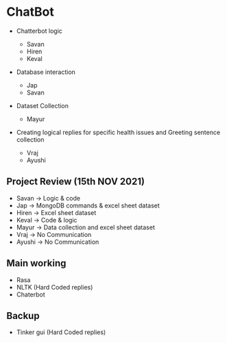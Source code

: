 # ChatBot

- Chatterbot logic
	- Savan 
	- Hiren
	- Keval 
- Database interaction
	- Jap
	- Savan 

- Dataset Collection
	- Mayur 
- Creating logical replies for specific health issues and Greeting sentence collection
	- Vraj
	- Ayushi


## Project Review (15th NOV 2021)

- Savan -> Logic & code
- Jap -> MongoDB commands & excel sheet dataset
- Hiren -> Excel sheet dataset 
- Keval -> Code & logic
- Mayur -> Data collection and excel sheet dataset
- Vraj -> No Communication 
- Ayushi -> No Communication 

## Main working 
- Rasa
- NLTK (Hard Coded replies)
- Chaterbot

## Backup 
- Tinker gui (Hard Coded replies)

